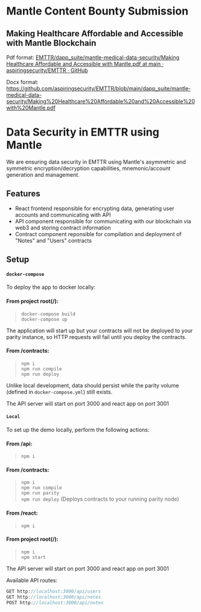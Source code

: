 # Mantle Content Bounty Submission

## Making Healthcare Affordable and Accessible with Mantle Blockchain

Pdf format: [EMTTR/dapp_suite/mantle-medical-data-security/Making Healthcare Affordable and Accessible with Mantle.pdf at main · aspiringsecurity/EMTTR · GitHub](https://github.com/aspiringsecurity/EMTTR/blob/main/dapp_suite/mantle-medical-data-security/Making%20Healthcare%20Affordable%20and%20Accessible%20with%20Mantle.pdf)

Docx format: https://github.com/aspiringsecurity/EMTTR/blob/main/dapp_suite/mantle-medical-data-security/Making%20Healthcare%20Affordable%20and%20Accessible%20with%20Mantle.pdf

# Data Security in EMTTR using Mantle

 We are ensuring data security in EMTTR using Mantle's asymmetric and symmetric encryption/decryption capabilities, mnemonic/account generation and management.

## Features
- React frontend responsible for encrypting data, generating user accounts and communicating with API
- API component responsible for communicating with our blockchain via web3 and storing contract information
- Contract component reponsible for compilation and deployment of "Notes" and "Users" contracts

## Setup

#### `docker-compose`	

To deploy the app to docker locally:	

#### From project root(/):	

> `docker-compose build` \
> `docker-compose up`

 The application will start up but your contracts will not be deployed to your parity instance, so HTTP requests will fail until you deploy the contracts.	

 #### From /contracts:	

> `npm i` \
> `npm run compile` \
> `npm run deploy`	

Unlike local development, data should persist while the parity volume (defined in `docker-compose.yml`) still exists.

The API server will start on port 3000 and react app on port 3001

#### `Local`

To set up the demo locally, perform the following actions:

#### From /api:

> `npm i`

#### From /contracts:

> `npm i` \
> `npm run compile` \
> `npm run parity` \
> `npm run deploy` (Deploys contracts to your running parity node)

#### From /react:

> `npm i`

#### From project root(/):

> `npm i` \
> `npm start`

The API server will start on port 3000 and react app on port 3001

Available API routes:


```js
GET http://localhost:3000/api/users
GET http://localhost:3000/api/notes
POST http://localhost:3000/api/notes
```
